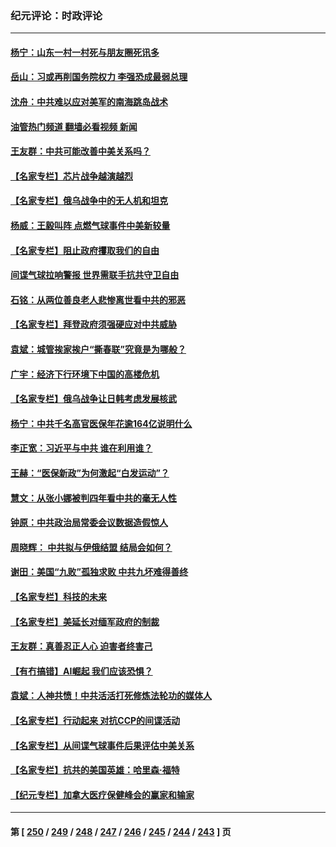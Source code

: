 ### 纪元评论：时政评论
---
#### [杨宁：山东一村一村死与朋友圈死讯多](../../pages/nsc1025/n13934242.md?02210330) 
#### [岳山：习或再削国务院权力 李强恐成最弱总理](../../pages/nsc1025/n13934125.md?02210330) 
#### [沈舟：中共难以应对美军的南海跳岛战术](../../pages/nsc1025/n13933777.md?02210330) 
#### [油管热门频道 翻墙必看视频 新闻](ok?02210330)
#### [王友群：中共可能改善中美关系吗？](../../pages/nsc1025/n13933678.md?02210330) 
#### [【名家专栏】芯片战争越演越烈](../../pages/nsc1025/n13932766.md?02210330) 
#### [【名家专栏】俄乌战争中的无人机和坦克](../../pages/nsc1025/n13933413.md?02210330) 
#### [杨威：王毅叫阵 点燃气球事件中美新较量](../../pages/nsc1025/n13932884.md?02210330) 
#### [【名家专栏】阻止政府攫取我们的自由](../../pages/nsc1025/n13927644.md?02210330) 
#### [间谍气球拉响警报 世界需联手抗共守卫自由](../../pages/nsc1025/n13932562.md?02210330) 
#### [石铭：从两位善良老人悲惨离世看中共的邪恶](../../pages/nsc1025/n13932887.md?02210330) 
#### [【名家专栏】拜登政府须强硬应对中共威胁](../../pages/nsc1025/n13932026.md?02210330) 
#### [袁斌：城管挨家挨户“撕春联”究竟是为哪般？](../../pages/nsc1025/n13932460.md?02210330) 
#### [广宇：经济下行环境下中国的高楼危机](../../pages/nsc1025/n13932386.md?02210330) 
#### [【名家专栏】俄乌战争让日韩考虑发展核武](../../pages/nsc1025/n13932029.md?02210330) 
#### [杨宁：中共千名高官医保年花逾164亿说明什么](../../pages/nsc1025/n13932179.md?02210330) 
#### [李正宽：习近平与中共 谁在利用谁？](../../pages/nsc1025/n13931922.md?02210330) 
#### [王赫：“医保新政”为何激起“白发运动”？](../../pages/nsc1025/n13931810.md?02210330) 
#### [慧文：从张小娜被判四年看中共的毫无人性](../../pages/nsc1025/n13931796.md?02210330) 
#### [钟原：中共政治局常委会议数据造假惊人](../../pages/nsc1025/n13931625.md?02210330) 
#### [周晓辉： 中共拟与伊俄结盟 结局会如何？](../../pages/nsc1025/n13931424.md?02210330) 
#### [谢田：美国“九败”孤独求败 中共九坏难得善终](../../pages/nsc1025/n13931423.md?02210330) 
#### [【名家专栏】科技的未来](../../pages/nsc1025/n13918707.md?02210330) 
#### [【名家专栏】美延长对缅军政府的制裁](../../pages/nsc1025/n13930477.md?02210330) 
#### [王友群：真善忍正人心 迫害者终害己](../../pages/nsc1025/n13930581.md?02210330) 
#### [【有冇搞错】AI崛起 我们应该恐惧？](../../pages/nsc1025/n13931107.md?02210330) 
#### [袁斌：人神共愤！中共活活打死修炼法轮功的媒体人](../../pages/nsc1025/n13930769.md?02210330) 
#### [【名家专栏】行动起来 对抗CCP的间谍活动](../../pages/nsc1025/n13930487.md?02210330) 
#### [【名家专栏】从间谍气球事件后果评估中美关系](../../pages/nsc1025/n13930460.md?02210330) 
#### [【名家专栏】抗共的美国英雄：哈里森·福特](../../pages/nsc1025/n13929659.md?02210330) 
#### [【纪元专栏】加拿大医疗保健峰会的赢家和输家](../../pages/nsc1025/n13930555.md?02210330) 

---
#### 第 [ [250](./250.md?02210330) / [249](./249.md?02210330) / [248](./248.md?02210330) / [247](./247.md?02210330) / [246](./246.md?02210330) / [245](./245.md?02210330) / [244](./244.md?02210330) / [243](./243.md?02210330) ] 页
